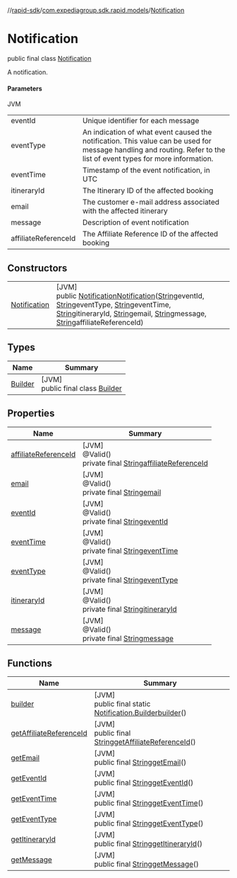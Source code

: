 //[rapid-sdk](../../../index.md)/[com.expediagroup.sdk.rapid.models](../index.md)/[Notification](index.md)

# Notification

public final class [Notification](index.md)

A notification.

#### Parameters

JVM

| | |
|---|---|
| eventId | Unique identifier for each message |
| eventType | An indication of what event caused the notification. This value can be used for message handling and routing. Refer to the list of event types for more information. |
| eventTime | Timestamp of the event notification, in UTC |
| itineraryId | The Itinerary ID of the affected booking |
| email | The customer e-mail address associated with the affected itinerary |
| message | Description of event notification |
| affiliateReferenceId | The Affiliate Reference ID of the affected booking |

## Constructors

| | |
|---|---|
| [Notification](-notification.md) | [JVM]<br>public [Notification](index.md)[Notification](-notification.md)([String](https://docs.oracle.com/javase/8/docs/api/java/lang/String.html)eventId, [String](https://docs.oracle.com/javase/8/docs/api/java/lang/String.html)eventType, [String](https://docs.oracle.com/javase/8/docs/api/java/lang/String.html)eventTime, [String](https://docs.oracle.com/javase/8/docs/api/java/lang/String.html)itineraryId, [String](https://docs.oracle.com/javase/8/docs/api/java/lang/String.html)email, [String](https://docs.oracle.com/javase/8/docs/api/java/lang/String.html)message, [String](https://docs.oracle.com/javase/8/docs/api/java/lang/String.html)affiliateReferenceId) |

## Types

| Name | Summary |
|---|---|
| [Builder](-builder/index.md) | [JVM]<br>public final class [Builder](-builder/index.md) |

## Properties

| Name | Summary |
|---|---|
| [affiliateReferenceId](index.md#1122642441%2FProperties%2F700308213) | [JVM]<br>@Valid()<br>private final [String](https://docs.oracle.com/javase/8/docs/api/java/lang/String.html)[affiliateReferenceId](index.md#1122642441%2FProperties%2F700308213) |
| [email](index.md#-918692900%2FProperties%2F700308213) | [JVM]<br>@Valid()<br>private final [String](https://docs.oracle.com/javase/8/docs/api/java/lang/String.html)[email](index.md#-918692900%2FProperties%2F700308213) |
| [eventId](index.md#-1383335549%2FProperties%2F700308213) | [JVM]<br>@Valid()<br>private final [String](https://docs.oracle.com/javase/8/docs/api/java/lang/String.html)[eventId](index.md#-1383335549%2FProperties%2F700308213) |
| [eventTime](index.md#781419473%2FProperties%2F700308213) | [JVM]<br>@Valid()<br>private final [String](https://docs.oracle.com/javase/8/docs/api/java/lang/String.html)[eventTime](index.md#781419473%2FProperties%2F700308213) |
| [eventType](index.md#-409523196%2FProperties%2F700308213) | [JVM]<br>@Valid()<br>private final [String](https://docs.oracle.com/javase/8/docs/api/java/lang/String.html)[eventType](index.md#-409523196%2FProperties%2F700308213) |
| [itineraryId](index.md#165340914%2FProperties%2F700308213) | [JVM]<br>@Valid()<br>private final [String](https://docs.oracle.com/javase/8/docs/api/java/lang/String.html)[itineraryId](index.md#165340914%2FProperties%2F700308213) |
| [message](index.md#1030701841%2FProperties%2F700308213) | [JVM]<br>@Valid()<br>private final [String](https://docs.oracle.com/javase/8/docs/api/java/lang/String.html)[message](index.md#1030701841%2FProperties%2F700308213) |

## Functions

| Name | Summary |
|---|---|
| [builder](builder.md) | [JVM]<br>public final static [Notification.Builder](-builder/index.md)[builder](builder.md)() |
| [getAffiliateReferenceId](get-affiliate-reference-id.md) | [JVM]<br>public final [String](https://docs.oracle.com/javase/8/docs/api/java/lang/String.html)[getAffiliateReferenceId](get-affiliate-reference-id.md)() |
| [getEmail](get-email.md) | [JVM]<br>public final [String](https://docs.oracle.com/javase/8/docs/api/java/lang/String.html)[getEmail](get-email.md)() |
| [getEventId](get-event-id.md) | [JVM]<br>public final [String](https://docs.oracle.com/javase/8/docs/api/java/lang/String.html)[getEventId](get-event-id.md)() |
| [getEventTime](get-event-time.md) | [JVM]<br>public final [String](https://docs.oracle.com/javase/8/docs/api/java/lang/String.html)[getEventTime](get-event-time.md)() |
| [getEventType](get-event-type.md) | [JVM]<br>public final [String](https://docs.oracle.com/javase/8/docs/api/java/lang/String.html)[getEventType](get-event-type.md)() |
| [getItineraryId](get-itinerary-id.md) | [JVM]<br>public final [String](https://docs.oracle.com/javase/8/docs/api/java/lang/String.html)[getItineraryId](get-itinerary-id.md)() |
| [getMessage](get-message.md) | [JVM]<br>public final [String](https://docs.oracle.com/javase/8/docs/api/java/lang/String.html)[getMessage](get-message.md)() |
